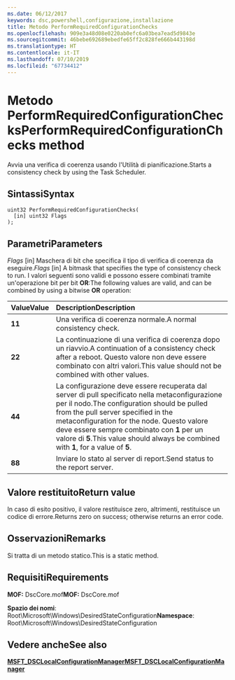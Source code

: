 ```yaml
---
ms.date: 06/12/2017
keywords: dsc,powershell,configurazione,installazione
title: Metodo PerformRequiredConfigurationChecks
ms.openlocfilehash: 909e3a48d08e0220ab0efc6a03bea7ead5d9843e
ms.sourcegitcommit: 46bebe692689ebedfe65ff2c828fe666b443198d
ms.translationtype: HT
ms.contentlocale: it-IT
ms.lasthandoff: 07/10/2019
ms.locfileid: "67734412"
---
```

# <a name="performrequiredconfigurationchecks-method"></a><span data-ttu-id="14209-103">Metodo PerformRequiredConfigurationChecks</span><span class="sxs-lookup"><span data-stu-id="14209-103">PerformRequiredConfigurationChecks method</span></span>

<span data-ttu-id="14209-104">Avvia una verifica di coerenza usando l'Utilità di pianificazione.</span><span class="sxs-lookup"><span data-stu-id="14209-104">Starts a consistency check by using the Task Scheduler.</span></span>

## <a name="syntax"></a><span data-ttu-id="14209-105">Sintassi</span><span class="sxs-lookup"><span data-stu-id="14209-105">Syntax</span></span>

```mof
uint32 PerformRequiredConfigurationChecks(
  [in] uint32 Flags
);
```

## <a name="parameters"></a><span data-ttu-id="14209-106">Parametri</span><span class="sxs-lookup"><span data-stu-id="14209-106">Parameters</span></span>

<span data-ttu-id="14209-107">*Flags* \[in\] Maschera di bit che specifica il tipo di verifica di coerenza da eseguire.</span><span class="sxs-lookup"><span data-stu-id="14209-107">*Flags* \[in\] A bitmask that specifies the type of consistency check to run.</span></span> <span data-ttu-id="14209-108">I valori seguenti sono validi e possono essere combinati tramite un'operazione bit per bit **OR**:</span><span class="sxs-lookup"><span data-stu-id="14209-108">The following values are valid, and can be combined by using a bitwise **OR** operation:</span></span>

|<span data-ttu-id="14209-109">Value</span><span class="sxs-lookup"><span data-stu-id="14209-109">Value</span></span> |<span data-ttu-id="14209-110">Description</span><span class="sxs-lookup"><span data-stu-id="14209-110">Description</span></span> |
|:--- |:---|
|<span data-ttu-id="14209-111">**1**</span><span class="sxs-lookup"><span data-stu-id="14209-111">**1**</span></span> | <span data-ttu-id="14209-112">Una verifica di coerenza normale.</span><span class="sxs-lookup"><span data-stu-id="14209-112">A normal consistency check.</span></span> |
|<span data-ttu-id="14209-113">**2**</span><span class="sxs-lookup"><span data-stu-id="14209-113">**2**</span></span> | <span data-ttu-id="14209-114">La continuazione di una verifica di coerenza dopo un riavvio.</span><span class="sxs-lookup"><span data-stu-id="14209-114">A continuation of a consistency check after a reboot.</span></span> <span data-ttu-id="14209-115">Questo valore non deve essere combinato con altri valori.</span><span class="sxs-lookup"><span data-stu-id="14209-115">This value should not be combined with other values.</span></span> |
|<span data-ttu-id="14209-116">**4**</span><span class="sxs-lookup"><span data-stu-id="14209-116">**4**</span></span> | <span data-ttu-id="14209-117">La configurazione deve essere recuperata dal server di pull specificato nella metaconfigurazione per il nodo.</span><span class="sxs-lookup"><span data-stu-id="14209-117">The configuration should be pulled from the pull server specified in the metaconfiguration for the node.</span></span> <span data-ttu-id="14209-118">Questo valore deve essere sempre combinato con **1** per un valore di **5**.</span><span class="sxs-lookup"><span data-stu-id="14209-118">This value should always be combined with **1**, for a value of **5**.</span></span> |
|<span data-ttu-id="14209-119">**8**</span><span class="sxs-lookup"><span data-stu-id="14209-119">**8**</span></span> | <span data-ttu-id="14209-120">Inviare lo stato al server di report.</span><span class="sxs-lookup"><span data-stu-id="14209-120">Send status to the report server.</span></span> |

## <a name="return-value"></a><span data-ttu-id="14209-121">Valore restituito</span><span class="sxs-lookup"><span data-stu-id="14209-121">Return value</span></span>

<span data-ttu-id="14209-122">In caso di esito positivo, il valore restituisce zero, altrimenti, restituisce un codice di errore.</span><span class="sxs-lookup"><span data-stu-id="14209-122">Returns zero on success; otherwise returns an error code.</span></span>

## <a name="remarks"></a><span data-ttu-id="14209-123">Osservazioni</span><span class="sxs-lookup"><span data-stu-id="14209-123">Remarks</span></span>

<span data-ttu-id="14209-124">Si tratta di un metodo statico.</span><span class="sxs-lookup"><span data-stu-id="14209-124">This is a static method.</span></span>

## <a name="requirements"></a><span data-ttu-id="14209-125">Requisiti</span><span class="sxs-lookup"><span data-stu-id="14209-125">Requirements</span></span>

<span data-ttu-id="14209-126">**MOF:** DscCore.mof</span><span class="sxs-lookup"><span data-stu-id="14209-126">**MOF:** DscCore.mof</span></span>

<span data-ttu-id="14209-127">**Spazio dei nomi**: Root\Microsoft\Windows\DesiredStateConfiguration</span><span class="sxs-lookup"><span data-stu-id="14209-127">**Namespace**: Root\Microsoft\Windows\DesiredStateConfiguration</span></span>

## <a name="see-also"></a><span data-ttu-id="14209-128">Vedere anche</span><span class="sxs-lookup"><span data-stu-id="14209-128">See also</span></span>

[<span data-ttu-id="14209-129">**MSFT_DSCLocalConfigurationManager**</span><span class="sxs-lookup"><span data-stu-id="14209-129">**MSFT_DSCLocalConfigurationManager**</span></span>](msft-dsclocalconfigurationmanager.md)
